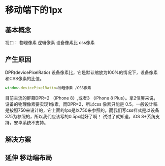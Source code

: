 # 移动端下的1px

## 基本概念

视口：
物理像素
逻辑像素
设备像素比
css像素


## 产生原因

DPR(devicePixelRatio) 设备像素比，它是默认缩放为100%的情况下，设备像素和CSS像素的比值。

```javascript
window.devicePixelRatio=物理像素 /CSS像素
```

目前主流的屏幕DPR=2 （iPhone 8）,或者3 （iPhone 8 Plus）。拿2倍屏来说，设备的物理像素要实现1像素，而DPR=2，所以css 像素只能是 0.5。一般设计稿是按照750来设计的，它上面的1px是以750来参照的，而我们写css样式是以设备375为参照的，所以我们应该写的0.5px就好了啊！ 试过了就知道，iOS 8+系统支持，安卓系统不支持。


## 解决方案


## 延伸  移动端布局